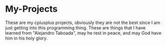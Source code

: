 # My-Projects
These are my cplusplus projects, obviously they are not the best since I am just getting into this programming thing. These are things that I have learned from "Alejandro Taboada", may he rest in peace, and may God have him in his holy glory.
